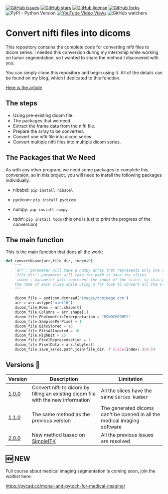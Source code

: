 [![GitHub issues](https://img.shields.io/github/issues/amine0110/nifti2dicom)](https://github.com/amine0110/nifti2dicom/issues) [![GitHub stars](https://img.shields.io/github/stars/amine0110/nifti2dicom)](https://github.com/amine0110/nifti2dicom/stargazers) [![GitHub license](https://img.shields.io/github/license/amine0110/nifti2dicom)](https://github.com/amine0110/nifti2dicom) [![GitHub forks](https://img.shields.io/github/forks/amine0110/nifti2dicom)](https://github.com/amine0110/nifti2dicom/network) ![PyPI - Python Version](https://img.shields.io/pypi/pyversions/pydicom)  [![YouTube Video Views](https://img.shields.io/youtube/views/xJ27jQVnh1M?style=social)](https://youtu.be/xJ27jQVnh1M) ![GitHub watchers](https://img.shields.io/github/watchers/amine0110/nifti2dicom?style=social)
# Convert nifti files into dicoms

This repository contains the complete code for converting nifti files to dicom series. I needed this conversion during my internship while working on tumor segmentation, so I wanted to share the method I discovered with you.

You can simply clone this repository and begin using it. All of the details can be found on my blog, which I dedicated to this function.

[Here is the article](https://pycad.co/nifti2dicom/)

## The steps

- Using pre-existing dicom file.
- The packages that we need.
- Extract the frame data from the nifti file.
- Prepare the array to be converted.
- Convert one nifti file into dicom series.
- Convert multiple nifti files into multiple dicom series.

## The Packages that We Need
As with any other program, we need some packages to complete this conversion, so in this project, you will need to install the following packages individually.

- nibabel: ```pip install nibabel```

- pydicom: `pip install pydicom`

- numpy: `pip install numpy`

- tqdm: `pip install tqdm` (this one is just to print the progress of the conversion)

## The main function

This is the main function that does all the work:

```python
def convertNsave(arr,file_dir, index=0):
    """
    `arr`: parameter will take a numpy array that represents only one slice.
    `file_dir`: parameter will take the path to save the slices
    `index`: parameter will represent the index of the slice, so this parameter will be used to put 
    the name of each slice while using a for loop to convert all the slices
    """
    
    dicom_file = pydicom.dcmread('images/dcmimage.dcm')
    arr = arr.astype('uint16')
    dicom_file.Rows = arr.shape[0]
    dicom_file.Columns = arr.shape[1]
    dicom_file.PhotometricInterpretation = "MONOCHROME2"
    dicom_file.SamplesPerPixel = 1
    dicom_file.BitsStored = 16
    dicom_file.BitsAllocated = 16
    dicom_file.HighBit = 15
    dicom_file.PixelRepresentation = 1
    dicom_file.PixelData = arr.tobytes()
    dicom_file.save_as(os.path.join(file_dir, f'slice{index}.dcm'))
```

## Versions 🚀
| Version | Description| Limitation |
| --- | --- | --- |
| [1.0.0](https://github.com/amine0110/nifti2dicom/releases/tag/v1.0.0) | Convert nifti to dicom by filling an existing dicom file with the new information | All the slices have the same `Series Number` | 
| [1.1.0](https://github.com/amine0110/nifti2dicom/releases/tag/v1.1.0) | The same method as the previous version | The generated dicoms can't be opened in all the medical imaging software |
| [2.0.0](https://github.com/amine0110/nifti2dicom/releases/tag/v2.0.0) | New method based on [SimpleITK](https://simpleitk.readthedocs.io/en/next/Examples/DicomSeriesFromArray/Documentation.html) | All the previous issues are resolved |


## 🆕 NEW

Full course about medical imaging segmentation is coming soon, join the waitlist here:

https://pycad.co/monai-and-pytoch-for-medical-imaging/
